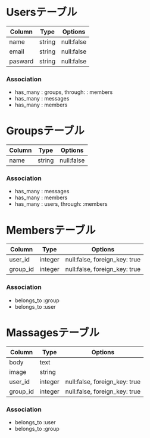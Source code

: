 # Usersテーブル

|Column|Type|Options|
|------|----|-------|
|name|string|null:false|
|email|string|null:false|
|pasward|string|null:false|

### Association
- has_many : groups, through: : members
- has_many : messages
- has_many : members

# Groupsテーブル

|Column|Type|Options|
|------|----|-------|
|name|string|null:false|
### Association
- has_many : messages
- has_many : members
- has_many : users, through: :members


# Membersテーブル

|Column|Type|Options|
|------|----|-------|
|user_id|integer|null:false, foreign_key: true|
|group_id|integer|null:false, foreign_key: true|

### Association
- belongs_to :group
- belongs_to :user

# Massagesテーブル

|Column|Type|Options|
|------|----|-------|
|body|text||
|image|string||
|user_id|integer|null:false, foreign_key: true|
|group_id|integer|null:false, foreign_key: true|

### Association
- belongs_to :user
- belongs_to :group